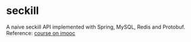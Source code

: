 # seckill

A naive seckill API implemented with Spring, MySQL, Redis and Protobuf.  
Reference: [course on imooc](http://www.imooc.com/u/2145618/courses?sort=publish)
